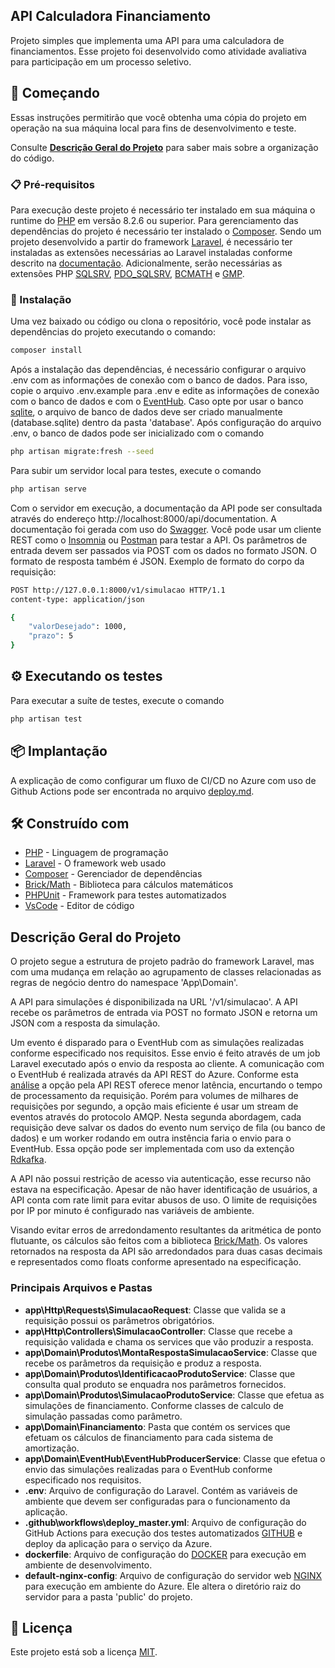 ## API Calculadora Financiamento

Projeto simples que implementa uma API para uma calculadora de financiamentos.
Esse projeto foi desenvolvido como atividade avaliativa para participação em um processo seletivo.

## 🚀 Começando

Essas instruções permitirão que você obtenha uma cópia do projeto em operação na sua máquina local para fins de desenvolvimento e teste.

Consulte **[Descrição Geral do Projeto](#descrição-geral-do-projeto)** para saber mais sobre a organização do código.

### 📋 Pré-requisitos

Para execução deste projeto é necessário ter instalado em sua máquina o runtime do [PHP](https://www.php.net/) em versão 8.2.6 ou superior. Para gerenciamento das dependências do projeto é necessário ter instalado o [Composer](https://getcomposer.org/).
Sendo um projeto desenvolvido a partir do framework [Laravel](https://laravel.com/), é necessário ter instaladas as extensões necessárias ao Laravel instaladas conforme descrito na [documentação](https://laravel.com/docs/10.x/deployment#server-requirements).
Adicionalmente, serão necessárias as extensões PHP [SQLSRV](https://www.php.net/manual/pt_BR/book.sqlsrv.php), [PDO_SQLSRV](https://www.php.net/manual/pt_BR/ref.pdo-sqlsrv.php), [BCMATH](https://www.php.net/manual/en/book.bc.php) e [GMP](https://www.php.net/manual/en/book.gmp.php).

### 🔧 Instalação

Uma vez baixado ou código ou clona o repositório, você pode instalar as dependências do projeto executando o comando:

```bash
composer install
```

Após a instalação das dependências, é necessário configurar o arquivo .env com as informações de conexão com o banco de dados. Para isso, copie o arquivo .env.example para .env e edite as informações de conexão com o banco de dados e com o [EventHub](https://learn.microsoft.com/pt-br/azure/event-hubs/event-hubs-about).
Caso opte por usar o banco [sqlite](https://www.sqlite.org/index.html), o arquivo de banco de dados deve ser criado manualmente (database.sqlite) dentro da pasta 'database'.
Após configuração do arquivo .env, o banco de dados pode ser inicializado com o comando

```bash
php artisan migrate:fresh --seed
```

Para subir um servidor local para testes, execute o comando

```bash
php artisan serve
```

Com o servidor em execução, a documentação da API pode ser consultada através do endereço http://localhost:8000/api/documentation. A documentação foi gerada com uso do [Swagger](https://swagger.io/).
Você pode usar um cliente REST como o [Insomnia](https://insomnia.rest/) ou [Postman](https://www.postman.com/) para testar a API.
Os parâmetros de entrada devem ser passados via POST com os dados no formato JSON. O formato de resposta também é JSON.
Exemplo de formato do corpo da requisição:

```bash
POST http://127.0.0.1:8000/v1/simulacao HTTP/1.1
content-type: application/json

{
    "valorDesejado": 1000,
    "prazo": 5
}
```

## ⚙️ Executando os testes

Para executar a suíte de testes, execute o comando

```bash
php artisan test
```

## 📦 Implantação

A explicação de como configurar um fluxo de CI/CD no Azure com uso de Github Actions pode ser encontrada no arquivo [deploy.md](docs/deploy.md).

## 🛠️ Construído com

-   [PHP](https://www.php.net/) - Linguagem de programação
-   [Laravel](https://laravel.com/) - O framework web usado
-   [Composer](https://getcomposer.org/) - Gerenciador de dependências
-   [Brick/Math](https://github.com/brick/math) - Biblioteca para cálculos matemáticos
-   [PHPUnit](https://phpunit.de/) - Framework para testes automatizados
-   [VsCode](https://code.visualstudio.com/) - Editor de código

## Descrição Geral do Projeto

O projeto segue a estrutura de projeto padrão do framework Laravel, mas com uma mudança em relação ao agrupamento de classes relacionadas as regras de negócio dentro do namespace 'App\Domain'.

A API para simulações é disponibilizada na URL '/v1/simulacao'. A API recebe os parâmetros de entrada via POST no formato JSON e retorna um JSON com a resposta da simulação.

Um evento é disparado para o EventHub com as simulações realizadas conforme especificado nos requisitos. Esse envio é feito através de um job Laravel executado após o envio da resposta ao cliente. A comunicação com o EventHub é realizada através da API REST do Azure. Conforme esta [análise](https://vincentlauzon.com/2018/06/05/event-hubs-ingestion-performance-and-throughput/) a opção pela API REST oferece menor latência, encurtando o tempo de processamento da requisição. Porém para volumes de milhares de requisições por segundo, a opção mais eficiente é usar um stream de eventos através do protocolo AMQP. Nesta segunda abordagem, cada requisição deve salvar os dados do evento num serviço de fila (ou banco de dados) e um worker rodando em outra instência faria o envio para o EventHub. Essa opção pode ser implementada com uso da extenção [Rdkafka](https://arnaud.le-blanc.net/php-rdkafka-doc/phpdoc/book.rdkafka.html).

A API não possui restrição de acesso via autenticação, esse recurso não estava na especificação. Apesar de não haver identificação de usuários, a API conta com rate limit para evitar abusos de uso. O limite de requisições por IP por minuto é configurado nas variáveis de ambiente.

Visando evitar erros de arredondamento resultantes da aritmética de ponto flutuante, os cálculos são feitos com a biblioteca [Brick/Math](https://github.com/brick/math). Os valores retornados na resposta da API são arredondados para duas casas decimais e representados como floats conforme apresentado na especificação.

### Principais Arquivos e Pastas

-   **app\Http\Requests\SimulacaoRequest**: Classe que valida se a requisição possui os parâmetros obrigatórios.
-   **app\Http\Controllers\SimulacaoController**: Classe que recebe a requisição validada e chama os services que vão produzir a resposta.
-   **app\Domain\Produtos\MontaRespostaSimulacaoService**: Classe que recebe os parâmetros da requisição e produz a resposta.
-   **app\Domain\Produtos\IdentificacaoProdutoService**: Classe que consulta qual produto se enquadra nos parâmetros fornecidos.
-   **app\Domain\Produtos\SimulacaoProdutoService**: Classe que efetua as simulações de financiamento. Conforme classes de calculo de simulação passadas como parâmetro.
-   **app\Domain\Financiamento**: Pasta que contém os services que efetuam os cálculos de financiamento para cada sistema de amortização.
-   **app\Domain\EventHub\EventHubProducerService**: Classe que efetua o envio das simulações realizadas para o EventHub conforme especificado nos requisitos.
-   **.env**: Arquivo de configuração do Laravel. Contém as variáveis de ambiente que devem ser configuradas para o funcionamento da aplicação.
-   **.github\workflows\deploy_master.yml**: Arquivo de configuração do GitHub Actions para execução dos testes automatizados [GITHUB](https://github.com/) e deploy da aplicação para o serviço da Azure.
-   **dockerfile**: Arquivo de configuração do [DOCKER](https://www.docker.com/) para execução em ambiente de desenvolvimento.
-   **default-nginx-config**: Arquivo de configuração do servidor web [NGINX](https://www.nginx.com/) para execução em ambiente do Azure. Ele altera o diretório raiz do servidor para a pasta 'public' do projeto.

## 📄 Licença

Este projeto está sob a licença [MIT](https://www.mit.edu/~amini/LICENSE.md).
